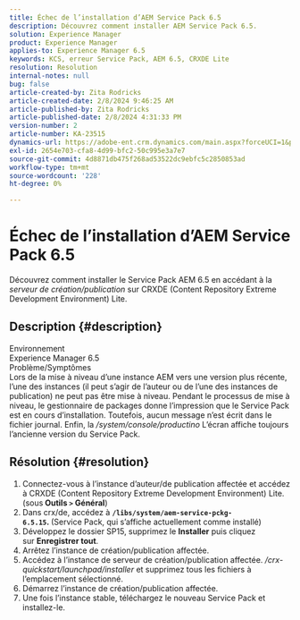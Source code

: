 ```yaml
---
title: Échec de l’installation d’AEM Service Pack 6.5
description: Découvrez comment installer AEM Service Pack 6.5.
solution: Experience Manager
product: Experience Manager
applies-to: Experience Manager 6.5
keywords: KCS, erreur Service Pack, AEM 6.5, CRXDE Lite
resolution: Resolution
internal-notes: null
bug: false
article-created-by: Zita Rodricks
article-created-date: 2/8/2024 9:46:25 AM
article-published-by: Zita Rodricks
article-published-date: 2/8/2024 4:31:33 PM
version-number: 2
article-number: KA-23515
dynamics-url: https://adobe-ent.crm.dynamics.com/main.aspx?forceUCI=1&pagetype=entityrecord&etn=knowledgearticle&id=67af1fe6-66c6-ee11-9079-6045bd006704
exl-id: 2654e703-cfa8-4d99-bfc2-50c995e3a7e7
source-git-commit: 4d8871db475f268ad53522dc9ebfc5c2850853ad
workflow-type: tm+mt
source-wordcount: '228'
ht-degree: 0%

---
```


# Échec de l’installation d’AEM Service Pack 6.5


Découvrez comment installer le Service Pack AEM 6.5 en accédant à la *serveur de création/publication* sur CRXDE (Content Repository Extreme Development Environment) Lite.

## Description {#description}

Environnement<br>
Experience Manager 6.5
<br>Problème/Symptômes<br>
Lors de la mise à niveau d’une instance AEM vers une version plus récente, l’une des instances (il peut s’agir de l’auteur ou de l’une des instances de publication) ne peut pas être mise à niveau. Pendant le processus de mise à niveau, le gestionnaire de packages donne l’impression que le Service Pack est en cours d’installation. Toutefois, aucun message n’est écrit dans le fichier journal. Enfin, la */system/console/productino* L’écran affiche toujours l’ancienne version du Service Pack.


## Résolution {#resolution}


1. Connectez-vous à l’instance d’auteur/de publication affectée et accédez à CRXDE (Content Repository Extreme Development Environment) Lite. (sous<b> Outils `>`  Général</b>)
2. Dans crx/de, accédez à <b>`/libs/system/aem-service-pckg-6.5.15`. </b>(Service Pack, qui s’affiche actuellement comme installé)
3. Développez le dossier SP15, supprimez le <b>Installer</b> puis cliquez sur <b>Enregistrer tout</b>.
4. Arrêtez l’instance de création/publication affectée.
5. Accédez à l’instance de serveur de création/publication affectée. */crx-quickstart/launchpad/installer* et supprimez tous les fichiers à l’emplacement sélectionné.
6. Démarrez l’instance de création/publication affectée.
7. Une fois l’instance stable, téléchargez le nouveau Service Pack et installez-le.
